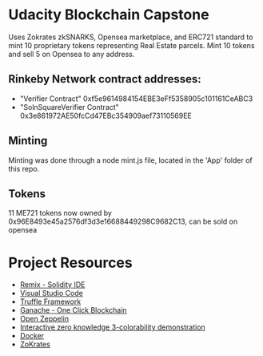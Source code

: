 # Udacity Blockchain Capstone

Uses Zokrates zkSNARKS, Opensea marketplace, and ERC721 standard to mint 10 proprietary tokens representing Real Estate parcels. Mint 10 tokens and sell 5 on Opensea to any address. 

## Rinkeby Network contract addresses:
- "Verifier Contract" 0xf5e9614984154EBE3eFf5358905c101161CeABC3
- "SolnSquareVerifier Contract" 0x3e861972AE50fcCd47EBc354909aef73110569EE

## Minting
Minting was done through a node mint.js file, located in the 'App' folder of this repo. 

## Tokens
11 ME721 tokens now owned by 0x96E8493e45a2576df3d3e16688449298C9682C13, can be sold on opensea



# Project Resources

* [Remix - Solidity IDE](https://remix.ethereum.org/)
* [Visual Studio Code](https://code.visualstudio.com/)
* [Truffle Framework](https://truffleframework.com/)
* [Ganache - One Click Blockchain](https://truffleframework.com/ganache)
* [Open Zeppelin ](https://openzeppelin.org/)
* [Interactive zero knowledge 3-colorability demonstration](http://web.mit.edu/~ezyang/Public/graph/svg.html)
* [Docker](https://docs.docker.com/install/)
* [ZoKrates](https://github.com/Zokrates/ZoKrates)
